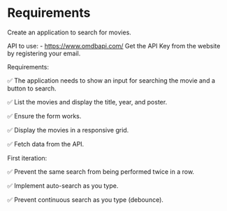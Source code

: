 # Requirements

Create an application to search for movies.

API to use: - https://www.omdbapi.com/
Get the API Key from the website by registering your email.

Requirements:

✅ The application needs to show an input for searching the movie and a button to search.

✅ List the movies and display the title, year, and poster.

✅ Ensure the form works.

✅ Display the movies in a responsive grid.

✅ Fetch data from the API.

First iteration:

✅ Prevent the same search from being performed twice in a row.

✅ Implement auto-search as you type.

✅ Prevent continuous search as you type (debounce).
